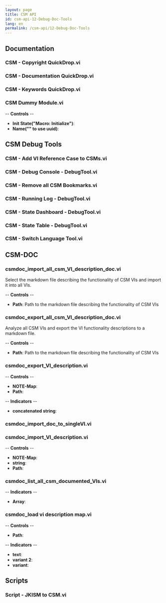 ```yaml
---
layout: page
title: CSM API
id: csm-api-12-Debug-Doc-Tools
lang: en
permalink: /csm-api/12-Debug-Doc-Tools
---
```


## Documentation

### CSM - Copyright QuickDrop.vi

### CSM - Documentation QuickDrop.vi

### CSM - Keywords QuickDrop.vi

### CSM Dummy Module.vi

-- <b>Controls</b> --
- <b>Init State("Macro: Initialize")</b>:
- <b>Name("" to use uuid)</b>:

## CSM Debug Tools

### CSM - Add VI Reference Case to CSMs.vi

### CSM - Debug Console - DebugTool.vi

### CSM - Remove all CSM Bookmarks.vi

### CSM - Running Log - DebugTool.vi

### CSM - State Dashboard - DebugTool.vi

### CSM - State Table - DebugTool.vi

### CSM - Switch Language Tool.vi

## CSM-DOC

### csmdoc_import_all_csm_VI_description_doc.vi

Select the markdown file describing the functionality of CSM VIs and import it into all VIs.

-- <b>Controls</b> --
- <b>Path</b>: Path to the markdown file describing the functionality of CSM VIs

### csmdoc_export_all_csm_VI_description_doc.vi

Analyze all CSM VIs and export the VI functionality descriptions to a markdown file.

-- <b>Controls</b> --
- <b>Path</b>: Path to the markdown file describing the functionality of CSM VIs

### csmdoc_export_VI_description.vi

-- <b>Controls</b> --
- <b>NOTE-Map</b>:
- <b>Path</b>:

-- <b>Indicators</b> --
- <b>concatenated string</b>:

### csmdoc_import_doc_to_singleVI.vi

### csmdoc_import_VI_description.vi

-- <b>Controls</b> --
- <b>NOTE-Map</b>:
- <b>string</b>:
- <b>Path</b>:

### csmdoc_list_all_csm_documented_VIs.vi

-- <b>Indicators</b> --
- <b>Array</b>:

### csmdoc_load vi description map.vi

-- <b>Controls</b> --
- <b>Path</b>:

-- <b>Indicators</b> --
- <b>text</b>:
- <b>variant 2</b>:
- <b>variant</b>:

## Scripts

### Script - JKISM to CSM.vi
